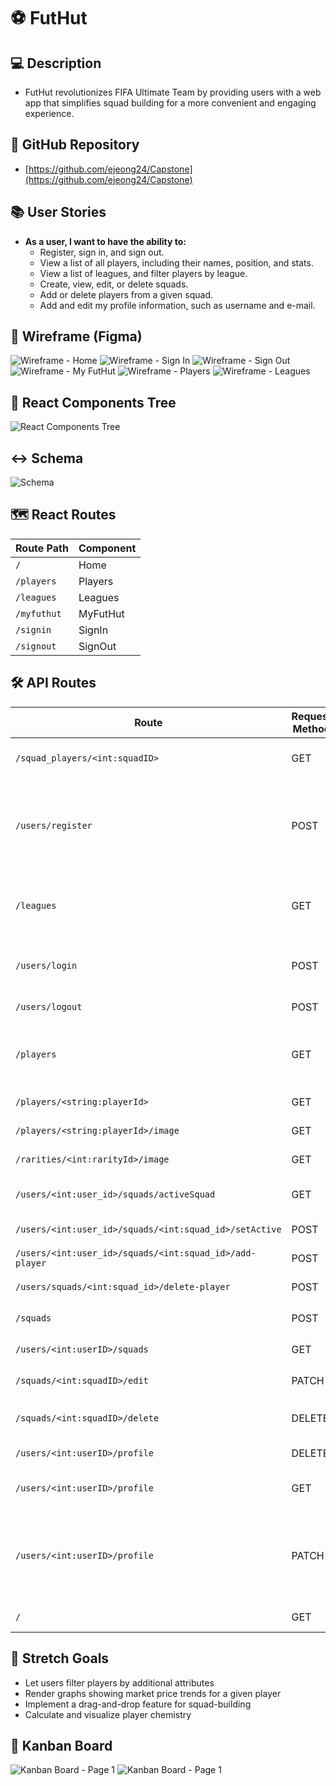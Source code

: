 # ⚽️ FutHut

## 💻 Description 
   - FutHut revolutionizes FIFA Ultimate Team by providing users with a web app that simplifies squad building for a more convenient and engaging experience.

## 📂 GitHub Repository  
   - [https://github.com/ejeong24/Capstone](https://github.com/ejeong24/Capstone)

## 📚 User Stories
   - **As a user, I want to have the ability to:**
      - Register, sign in, and sign out.
      - View a list of all players, including their names, position, and stats.
      - View a list of leagues, and filter players by league.
      - Create, view, edit, or delete squads.
      - Add or delete players from a given squad.
      - Add and edit my profile information, such as username and e-mail.

## 🎨 Wireframe (Figma)  
![Wireframe - Home](https://github.com/ejeong24/Capstone/blob/main/images/FutHut_Home.PNG)
![Wireframe - Sign In](https://github.com/ejeong24/Capstone/blob/main/images/FutHut_SignIn.PNG)
![Wireframe - Sign Out](https://github.com/ejeong24/Capstone/blob/main/images/FutHut_SignOut.PNG)
![Wireframe - My FutHut](https://github.com/ejeong24/Capstone/blob/main/images/FutHut_My_FutHut.PNG)
![Wireframe - Players](https://github.com/ejeong24/Capstone/blob/main/images/FutHut_Players.PNG)
![Wireframe - Leagues](https://github.com/ejeong24/Capstone/blob/main/images/FutHut_Leagues.PNG)

## 🌳 React Components Tree  
![React Components Tree](https://github.com/ejeong24/Capstone/blob/main/images/FutHut%20React%20Tree.PNG)

## ↔️ Schema
![Schema](https://github.com/ejeong24/Capstone/blob/main/images/FutHut%20Schema%20Diagram.PNG)

## 🗺️ React Routes

| Route Path | Component |
| ---------- | --------- |
| `/`        | Home      |
| `/players` | Players   |
| `/leagues` | Leagues   |
| `/myfuthut` | MyFutHut |
| `/signin`  | SignIn    |
| `/signout` | SignOut   |

## 🛠️ API Routes  
| Route                                          | Request Method | Body                                   | Response                                 |
| ---------------------------------------------- | -------------- | -------------------------------------- | ---------------------------------------- |
| `/squad_players/<int:squadID>`                  | GET            | N/A                                    | List of squad players                    |
| `/users/register`                               | POST           | `{ "username": "...", "firstName": "...", "lastName": "...", "email": "...", "password": "..." }` | Success message and user ID              |
| `/leagues`                                      | GET            | N/A                                    | List of leagues and pagination data       |
| `/users/login`                                  | POST           | `{ "username": "...", "password": "..." }` | Success message and user data            |
| `/users/logout`                                 | POST           | N/A                                    | Success message                          |
| `/players`                                      | GET            | N/A                                    | List of players and pagination data       |
| `/players/<string:playerId>`                    | GET            | N/A                                    | Player information                       |
| `/players/<string:playerId>/image`              | GET            | N/A                                    | Player image                             |
| `/rarities/<int:rarityId>/image`                | GET            | N/A                                    | Rarity image                             |
| `/users/<int:user_id>/squads/activeSquad`        | GET            | N/A                                    | Active squad information                 |
| `/users/<int:user_id>/squads/<int:squad_id>/setActive` | POST      | N/A                                    | Success message                          |
| `/users/<int:user_id>/squads/<int:squad_id>/add-player` | POST   | `{ "player_id": "..." }`               | Success message                          |
| `/users/squads/<int:squad_id>/delete-player`    | POST           | `{ "player_id": "..." }`               | Success message                          |
| `/squads`                                       | POST           | `{ "squad_name": "...", "user_id": "..." }` | Success message                          |
| `/users/<int:userID>/squads`                    | GET            | N/A                                    | List of user squads                       |
| `/squads/<int:squadID>/edit`                    | PATCH          | `{ "new_squad_name": "..." }`          | Success message                          |
| `/squads/<int:squadID>/delete`                  | DELETE         | N/A                                    | Success message or error                  |
| `/users/<int:userID>/profile`                   | DELETE         | N/A                                    | Success message                          |
| `/users/<int:userID>/profile`                   | GET            | N/A                                    | User profile information                  |
| `/users/<int:userID>/profile`                   | PATCH          | `{ "username": "...", "firstName": "...", "lastName": "...", "email": "...", "password": "..." }` | Updated user profile information          |
| `/`                                              | GET            | N/A                                    | Welcome message                          |

## 🎯 Stretch Goals
- Let users filter players by additional attributes
- Render graphs showing market price trends for a given player
- Implement a drag-and-drop feature for squad-building
- Calculate and visualize player chemistry

## 📌 Kanban Board
![Kanban Board - Page 1](https://github.com/ejeong24/Capstone/blob/main/images/FutHut%20Kanban%201.PNG)
![Kanban Board - Page 1](https://github.com/ejeong24/Capstone/blob/main/images/FutHut%20Kanban%202.PNG)
